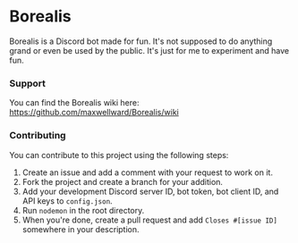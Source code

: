 # Borealis
 
Borealis is a Discord bot made for fun. It's not supposed to do anything grand or even be used by the public. It's just for me to experiment and have fun.

### Support

You can find the Borealis wiki here: https://github.com/maxwellward/Borealis/wiki

### Contributing

You can contribute to this project using the following steps:

1. Create an issue and add a comment with your request to work on it.
1. Fork the project and create a branch for your addition.
2. Add your development Discord server ID, bot token, bot client ID, and API keys to `config.json`.
2. Run `nodemon` in the root directory.
3. When you're done, create a pull request and add `Closes #[issue ID]` somewhere in your description.

